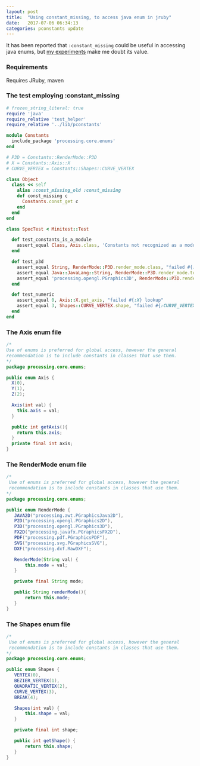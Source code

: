 ```yaml
---
layout: post
title:  "Using constant_missing, to access java enum in jruby"
date:   2017-07-06 06:34:13
categories: pconstants update
---
```

It has been reported that `:constant_missing` could be useful in accessing java enums, but [my experiments][github] make me doubt its value.

### Requirements

Requires JRuby, maven

### The test employing :constant_missing

```ruby
# frozen_string_literal: true
require 'java'
require_relative 'test_helper'
require_relative '../lib/pconstants'

module Constants
  include_package 'processing.core.enums'
end

# P3D = Constants::RenderMode::P3D
# X = Constants::Axis::X
# CURVE_VERTEX = Constants::Shapes::CURVE_VERTEX

class Object
  class << self
    alias :const_missing_old :const_missing
    def const_missing c
      Constants.const_get c
    end
  end
end

class SpecTest < Minitest::Test

  def test_constants_is_a_module
    assert_equal Class, Axis.class, 'Constants not recognized as a module'
  end

  def test_p3d
    assert_equal String, RenderMode::P3D.render_mode.class, "failed #{:P3D} is a string"
    assert_equal Java::JavaLang::String, RenderMode::P3D.render_mode.to_java(:string).class, "failed #{:P3D} can be cast as a java string"
    assert_equal 'processing.opengl.PGraphics3D', RenderMode::P3D.render_mode, "failed #{:P3D} lookup"
  end

  def test_numeric
    assert_equal 0, Axis::X.get_axis, "failed #{:X} lookup"
    assert_equal 3, Shapes::CURVE_VERTEX.shape, "failed #{:CURVE_VERTEX} lookup"
  end
end
```

### The Axis enum file

```java
/*
Use of enums is preferred for global access, however the general
recommendation is to include constants in classes that use them.
*/
package processing.core.enums;

public enum Axis {
  X(0),
  Y(1),
  Z(2);

  Axis(int val) {
    this.axis = val;
  }

  public int getAxis(){
    return this.axis;
  }
  private final int axis;
}

```

### The RenderMode enum file

```java
/*
 Use of enums is preferred for global access, however the general
 recommendation is to include constants in classes that use them.
*/
package processing.core.enums;

public enum RenderMode {
   JAVA2D("processing.awt.PGraphicsJava2D"),
   P2D("processing.opengl.PGraphics2D"),
   P3D("processing.opengl.PGraphics3D"),
   FX2D("processing.javafx.PGraphicsFX2D"),
   PDF("processing.pdf.PGraphicsPDF"),
   SVG("processing.svg.PGraphicsSVG"),
   DXF("processing.dxf.RawDXF");

   RenderMode(String val) {
       this.mode = val;
   }

   private final String mode;

   public String renderMode(){
       return this.mode;
   }
}

```

### The Shapes enum file

```java
/*
 Use of enums is preferred for global access, however the general
 recommendation is to include constants in classes that use them.
*/
package processing.core.enums;

public enum Shapes {
   VERTEX(0),
   BEZIER_VERTEX(1),
   QUADRATIC_VERTEX(2),
   CURVE_VERTEX(3),
   BREAK(4);

   Shapes(int val) {
       this.shape = val;
   }

   private final int shape;

   public int getShape() {
       return this.shape;
   }
}

```

[github]:https://github.com/ruby-processing/PConstants
[jruby_art]:https://github.com/ruby-processing/JRubyArt
[propane]:https://github.com/ruby-processing/propane
